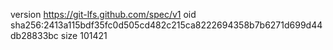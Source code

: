 version https://git-lfs.github.com/spec/v1
oid sha256:2413a115bdf35fc0d505cd482c215ca8222694358b7b6271d699d44db28833bc
size 101421

